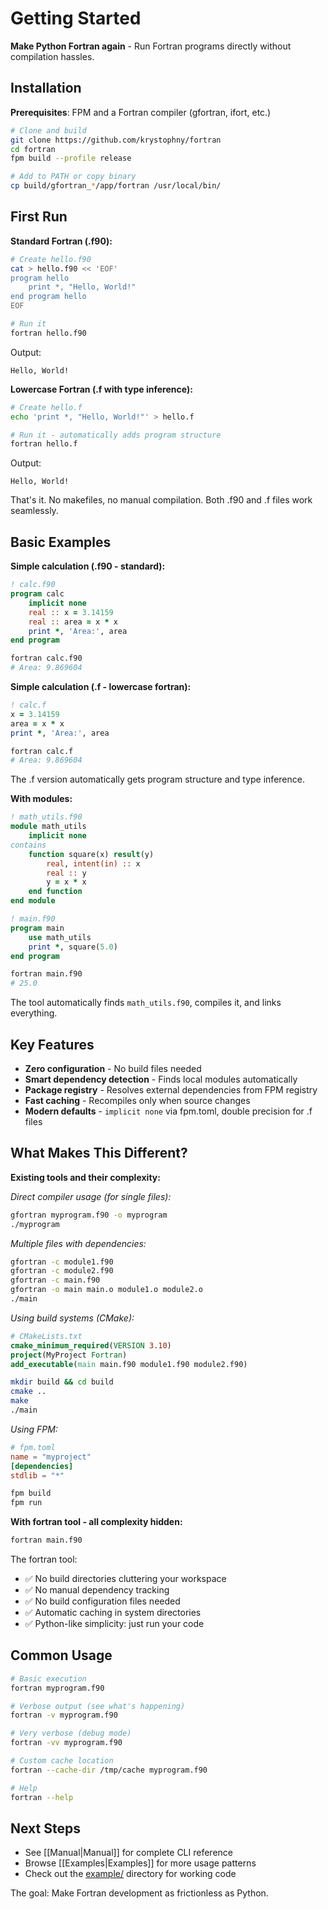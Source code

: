 # Getting Started

**Make Python Fortran again** - Run Fortran programs directly without compilation hassles.

## Installation

**Prerequisites**: FPM and a Fortran compiler (gfortran, ifort, etc.)

```bash
# Clone and build
git clone https://github.com/krystophny/fortran
cd fortran
fpm build --profile release

# Add to PATH or copy binary
cp build/gfortran_*/app/fortran /usr/local/bin/
```

## First Run

**Standard Fortran (.f90):**
```bash
# Create hello.f90
cat > hello.f90 << 'EOF'
program hello
    print *, "Hello, World!"
end program hello
EOF

# Run it
fortran hello.f90
```

Output:
```
Hello, World!
```

**Lowercase Fortran (.f with type inference):**
```bash
# Create hello.f
echo 'print *, "Hello, World!"' > hello.f

# Run it - automatically adds program structure
fortran hello.f
```

Output:
```
Hello, World!
```

That's it. No makefiles, no manual compilation. Both .f90 and .f files work seamlessly.

## Basic Examples

**Simple calculation (.f90 - standard):**
```fortran
! calc.f90
program calc
    implicit none
    real :: x = 3.14159
    real :: area = x * x  
    print *, 'Area:', area
end program
```

```bash
fortran calc.f90
# Area: 9.869604
```

**Simple calculation (.f - lowercase fortran):**
```fortran
! calc.f
x = 3.14159
area = x * x  
print *, 'Area:', area
```

```bash
fortran calc.f
# Area: 9.869604
```

The .f version automatically gets program structure and type inference.

**With modules:**
```fortran
! math_utils.f90  
module math_utils
    implicit none
contains
    function square(x) result(y)
        real, intent(in) :: x
        real :: y
        y = x * x
    end function
end module

! main.f90
program main
    use math_utils
    print *, square(5.0)
end program
```

```bash
fortran main.f90
# 25.0
```

The tool automatically finds `math_utils.f90`, compiles it, and links everything.

## Key Features

- **Zero configuration** - No build files needed
- **Smart dependency detection** - Finds local modules automatically  
- **Package registry** - Resolves external dependencies from FPM registry
- **Fast caching** - Recompiles only when source changes
- **Modern defaults** - `implicit none` via fpm.toml, double precision for .f files

## What Makes This Different?

**Existing tools and their complexity:**

*Direct compiler usage (for single files):*
```bash
gfortran myprogram.f90 -o myprogram
./myprogram
```

*Multiple files with dependencies:*
```bash
gfortran -c module1.f90
gfortran -c module2.f90  
gfortran -c main.f90
gfortran -o main main.o module1.o module2.o
./main
```

*Using build systems (CMake):*
```cmake
# CMakeLists.txt
cmake_minimum_required(VERSION 3.10)
project(MyProject Fortran)
add_executable(main main.f90 module1.f90 module2.f90)
```
```bash
mkdir build && cd build
cmake ..
make
./main
```

*Using FPM:*
```toml
# fpm.toml
name = "myproject"
[dependencies]
stdlib = "*"
```
```bash
fpm build
fpm run
```

**With fortran tool - all complexity hidden:**
```bash
fortran main.f90
```

The fortran tool:
- ✅ No build directories cluttering your workspace
- ✅ No manual dependency tracking
- ✅ No build configuration files needed
- ✅ Automatic caching in system directories
- ✅ Python-like simplicity: just run your code

## Common Usage

```bash
# Basic execution
fortran myprogram.f90

# Verbose output (see what's happening)
fortran -v myprogram.f90

# Very verbose (debug mode)  
fortran -vv myprogram.f90

# Custom cache location
fortran --cache-dir /tmp/cache myprogram.f90

# Help
fortran --help
```

## Next Steps

- See [[Manual|Manual]] for complete CLI reference
- Browse [[Examples|Examples]] for more usage patterns
- Check out the [example/](example/) directory for working code

The goal: Make Fortran development as frictionless as Python.
